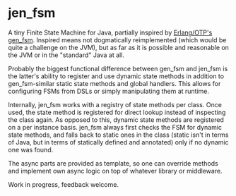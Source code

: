 jen_fsm
=======

A tiny Finite State Machine for Java, partially inspired by [Erlang/OTP's gen_fsm](http://www.erlang.org/doc/man/gen_fsm.html). Inspired means not dogmatically reimplemented (which would be quite a challenge on the JVM), but as far as it is possible and reasonable on the JVM or in the "standard" Java at all.

Probably the biggest functional difference between gen_fsm and jen_fsm is the latter's ability to register and use dynamic state methods in addition to gen_fsm-similar static state methods and global handlers. This allows for configuring FSMs from DSLs or simply manipulating them at runtime.

Internally, jen_fsm works with a registry of state methods per class. Once used, the state method is registered for direct lookup instead of inspecting the class again. As opposed to this, dynamic state methods are registered on a per instance basis. jen_fsm always first checks the FSM for dynamic state methods, and falls back to static ones in the class (static isn't in terms of Java, but in terms of statically defined and annotated) only if no dynamic one was found.

The async parts are provided as template, so one can override methods and implement own async logic on top of whatever library or middleware.

Work in progress, feedback welcome.